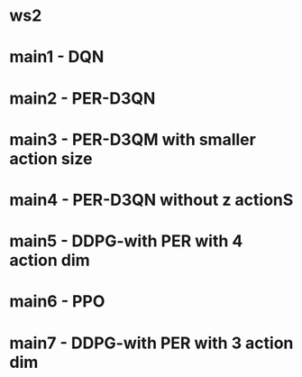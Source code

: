 # ws2
# main1 - DQN
# main2 - PER-D3QN
# main3 - PER-D3QM with smaller action size
# main4 - PER-D3QN without z actionS
# main5 - DDPG-with PER with 4 action dim
# main6 - PPO
# main7 - DDPG-with PER with 3 action dim 